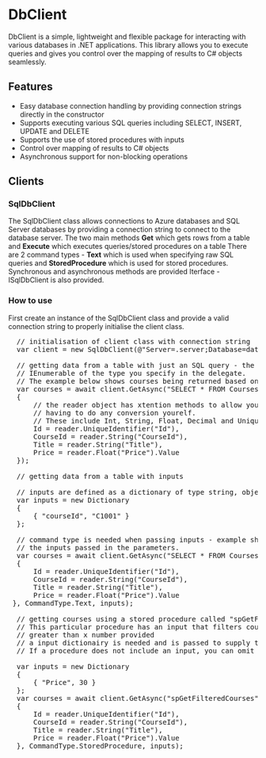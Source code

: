 # DbClient

DbClient is a simple, lightweight and flexible package for interacting with various databases in .NET applications. This library allows you to execute queries and gives you control over the mapping of results to C# objects seamlessly.

## Features

- Easy database connection handling by providing connection strings directly in the constructor
- Supports executing various SQL queries including SELECT, INSERT, UPDATE and DELETE
- Supports the use of stored procedures with inputs
- Control over mapping of results to C# objects
- Asynchronous support for non-blocking operations

## Clients

### SqlDbClient

The SqlDbClient class allows connections to Azure databases and SQL Server databases by providing a connection string to connect to the database server.
The two main methods **Get** which gets rows from a table and **Execute** which executes queries/stored procedures on a table
There are 2 command types - **Text** which is used when specifying raw SQL queries and **StoredProcedure** which is used for stored procedures.
Synchronous and asynchronous methods are provided
Iterface - ISqlDbClient is also provided.

### How to use

First create an instance of the SqlDbClient class and provide a valid connection string to properly initialise the client class.

<pre>
  // initialisation of client class with connection string
  var client = new SqlDbClient(@"Server=.server;Database=database;Trusted_Connection=True;TrustServerCertificate=True;");

  // getting data from a table with just an SQL query - the method will return an 
  // IEnumerable of the type you specify in the delegate. 
  // The example below shows courses being returned based on the created Course type
  var courses = await client.GetAsync("SELECT * FROM Courses", (reader) => new Course
  {
      // the reader object has xtention methods to allow you to map your type properties to safe SQL types without 
      // having to do any conversion yourelf.
      // These include Int, String, Float, Decimal and UniqueIdentifier - these types are all nullable
      Id = reader.UniqueIdentifier("Id"),
      CourseId = reader.String("CourseId"),
      Title = reader.String("Title"),
      Price = reader.Float("Price").Value
  });

  // getting data from a table with inputs

  // inputs are defined as a dictionary of type string, object - you can add as many inputs as you like based on your query
  var inputs = new Dictionary<string, object?>
  {
      { "courseId", "C1001" }
  };
    
  // command type is needed when passing inputs - example shows text being used as it is a SQL query with 
  // the inputs passed in the parameters.
  var courses = await client.GetAsync("SELECT * FROM Courses WHERE CourseId = @CourseId", (reader) => new Course
  {
      Id = reader.UniqueIdentifier("Id"),
      CourseId = reader.String("CourseId"),
      Title = reader.String("Title"),
      Price = reader.Float("Price").Value
 }, CommandType.Text, inputs);

  // getting courses using a stored procedure called "spGetFilteredCourses"
  // This particular procedure has an input that filters courses where the price is
  // greater than x number provided 
  // a input dictionairy is needed and is passed to supply this.
  // If a procedure does not include an input, you can omit the inputs from the method.
    
  var inputs = new Dictionary<string, object?>
  {
      { "Price", 30 }
  };
  var courses = await client.GetAsync("spGetFilteredCourses", (reader) => new Course
  {
      Id = reader.UniqueIdentifier("Id"),
      CourseId = reader.String("CourseId"),
      Title = reader.String("Title"),
      Price = reader.Float("Price").Value
  }, CommandType.StoredProcedure, inputs);
</pre>



